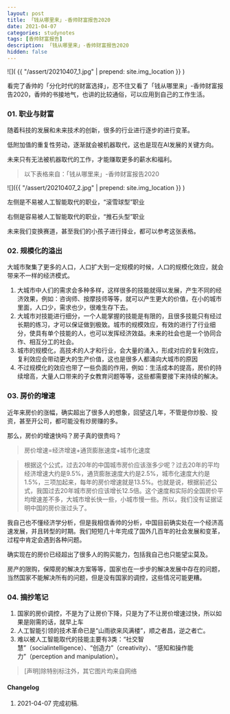 ```yaml
---
layout: post
title: 「钱从哪里来」-香帅财富报告2020
date: 2021-04-07
categories: studynotes
tags: [香帅财富报告]
description: 「钱从哪里来」-香帅财富报告2020
hidden: false
---
```


![](  {{ "/assert/20210407_1.jpg" | prepend: site.img_location }}  )

看完了香帅的「分化时代的财富选择」，忍不住又看了「钱从哪里来」-香帅财富报告2020，香帅的书接地气，也讲的比较通俗，可以应用到自己的工作生活。

### 01. 职业与财富

随着科技的发展和未来技术的创新，很多的行业进行逐步的进行变革。

低附加值的重复性劳动，逐渐就会被机器取代，这也是现在AI发展的关键方向。

未来只有无法被机器取代的工作，才能赚取更多的薪水和福利。

> 以下表格来自：「钱从哪里来」-香帅财富报告2020

![]({{ "/assert/20210407_2.jpg" | prepend: site.img_location }}  )

左侧是不易被人工智能取代的职业，“滚雪球型”职业

右侧是容易被人工智能取代的职业，“推石头型”职业

未来我们变换赛道，甚至我们的小孩子进行择业，都可以参考这张表格。

### 02. 规模化的溢出 

大城市聚集了更多的人口，人口扩大到一定规模的时候，人口的规模化效应，就会带来不一样的经济模式。

1. 大城市中人们的需求会多种多样，这样很多的技能就得以发展，产生不同的经济效果，例如：咨询师、按摩技师等等，就可以产生更大的价值，在小的城市里面，人口少，需求也少，很难生存下去。
2. 大城市对技能进行细分，一个人能掌握的技能是有限的，且很多技能只有经过长期的练习，才可以保证做到极致。城市的规模效应，有效的进行了行业细分，使具有单个技能的人，也可以发挥经济效益。未来的社会也是一个协同合作、相互分工的社会。
3. 城市的规模化，高技术的人才和行业，会大量的涌入，形成对应的复利效应，复利效应会带动更大的生产价值，这也是很多人都涌向大城市的原因
4. 不过规模化的效应也带了一些负面的作用，例如：生活成本的提高，房价的持续增高，大量人口带来的子女教育问题等等，这些都需要接下来持续的解决。

### 03. 房价的增速

近年来房价的涨幅，确实超出了很多人的想象，回望这几年，不管是你炒股、投资，甚至开公司，都可能没有炒房赚的多。

那么，房价的增速快吗？房子真的很贵吗？

> 房价增速=经济增速+通货膨胀速度+城市化速度

> 根据这个公式，过去20年的中国城市房价应该涨多少呢？过去20年的平均经济增速大约是9.5%，通货膨胀速度大约是2.5%，城市化速度大约是1.5%，三项加起来，每年的房价增速就是13.5%。也就是说，根据前述公式，我国过去20年城市房价应该增长12.5倍。这个速度和实际的全国房价平均增速差不多，大城市增长快一些，小城市慢一些。所以，我们没有证据证明中国的房价涨过头了。

我自己也不懂经济学分析，但是我相信香帅的分析，中国目前确实处在一个经济高速发展，并且转型的时期。我们短短几十年完成了国外几百年的社会发展和变革，过程中肯定会遇到各种问题。

确实现在的房价已经超出了很多人的购买能力，包括我自己也只能望尘莫及。

房产的限购，保障房的解决方案等等，国家也在一步步的解决发展中存在的问题，当然国家不能解决所有的问题，但是没有国家的调控，这些情况可能更糟。

### 04. 摘抄笔记

1. 国家的房价调控，不是为了让房价下降，只是为了不让房价增速过快，所以如果是刚需的话，就早上车
2. 人工智能引领的技术革命已是“山雨欲来风满楼”，顺之者昌，逆之者亡。
3. 难以被人工智能取代的技能主要有3类：“社交智慧”（socialintelligence）、“创造力”（creativity）、“感知和操作能力”（perception and manipulation）。


> [声明]除特别标注外，其它图片均来自网络

#### Changelog
1. 2021-04-07  完成初稿.
